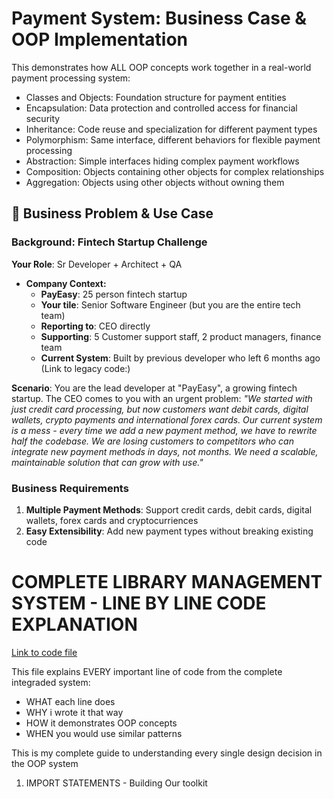 # Payment System: Business Case & OOP Implementation

This demonstrates how ALL OOP concepts work together in a real-world payment processing system:
- Classes and Objects: Foundation structure for payment entities
- Encapsulation: Data protection and controlled access for financial security
- Inheritance: Code reuse and specialization for different payment types
- Polymorphism: Same interface, different behaviors for flexible payment processing
- Abstraction: Simple interfaces hiding complex payment workflows
- Composition: Objects containing other objects for complex relationships
- Aggregation: Objects using other objects without owning them

## 🏢 Business Problem & Use Case

### Background: Fintech Startup Challenge

**Your Role**: Sr Developer + Architect + QA
 - **Company Context:**
   - **PayEasy**: 25 person fintech startup
   - **Your tile**: Senior Software Engineer (but you are the entire tech team)
   - **Reporting to**: CEO directly
   - **Supporting**: 5 Customer support staff, 2 product managers, finance team
   - **Current System**: Built by previous developer who left 6 months ago (Link to legacy code:)

**Scenario**: You are the lead developer at "PayEasy", a growing fintech startup. The CEO comes to you with an urgent problem: 
*"We started with just credit card processing, but now customers want debit cards, digital wallets, crypto payments and international forex cards. Our current system is a mess - every time we add a new payment method, we have to rewrite half the codebase. We are losing customers to competitors who can integrate new payment methods in days, not months. We need a scalable, maintainable solution that can grow with use."*

### Business Requirements
1. **Multiple Payment Methods**: Support credit cards, debit cards, digital wallets, forex cards and cryptocurriences
2. **Easy Extensibility**: Add new payment types without breaking existing code













# COMPLETE LIBRARY MANAGEMENT SYSTEM - LINE BY LINE CODE EXPLANATION
[Link to code file](oop.py)

This file explains EVERY important line of code from the complete integraded system:
- WHAT each line does
- WHY i wrote it that way
- HOW it demonstrates OOP concepts
- WHEN you would use similar patterns

This is my complete guide to understanding every single design decision in the OOP system

01. IMPORT STATEMENTS - Building Our  toolkit
 


